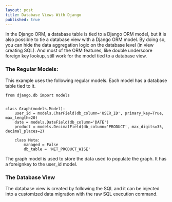 ```yaml
---
layout: post
title: Database Views With Django
published: true
---
```


In the Django ORM, a database table is tied to a Django ORM model, but it is also possible to tie a database view with a Django ORM model. By doing so, you can hide the data aggregation logic on the database level (in view creating SQL). And most of the ORM features, like double underscore foreign key lookup, still work for the model tied to a database view.

### The Regular Models:

This example uses the following regular models. Each model has a database table tied to it.
```
from django.db import models


class Graph(models.Model):
    user_id = models.CharField(db_column='USER_ID', primary_key=True, max_length=20)
    date = models.DateField(db_column='DATE')
    product = models.DecimalField(db_column='PRODUCT', max_digits=35, decimal_places=2)
    
    class Meta:
        managed = False
        db_table = 'NET_PRODUCT_WISE'
 ```

The graph model is used to store the data used to populate the graph. It has a foreignkey to the user_id model.

### The Database View

The database view is created by following the SQL and it can be injected into a customized data migration with the raw SQL execution command.

